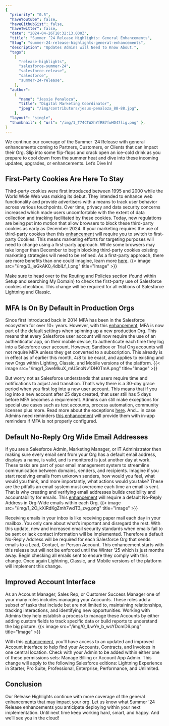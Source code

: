 ```yaml
---
{
  "priority": "0.5",
  "haveYoutube": false,
  "haveGithubGist": false,
  "haveTwitter": false,
  "date": "2024-04-26T18:32:13.000Z",
  "title": "Summer ’24 Release Highlights: General Enhancements",
  "Slug": "summer-24-release-highlights-general-enhancements",
  "description": "Updates Admins will Need to Know About.",
  "tags":
    [
      "release-highlights",
      "salesforce-summer-24",
      "salesforce-release",
      "salesforce",
      "summer-24-release",
    ],
  "author":
    {
      "name": "Jessie Penaloza",
      "title": "Digital Marketing Coordinator",
      "jpeg": "/img/contributors/jesus-penaloza_88-88.jpg",
    },
  "layout": "single",
  "thumbnail": { "url": "/img/1_T74CTWXhYfRB7fwHD47lig.png" },
}
---
```


We continue our coverage of the Summer ’24 Release with general enhancements coming to Partners, Customers, or Clients that can impact their Org. Slip into some flip-flops and crack open an ice-cold drink as you prepare to cool down from the summer heat and dive into these incoming updates, upgrades, or enhancements.
Let’s Dive In!

## First-Party Cookies Are Here To Stay

Third-party cookies were first introduced between 1995 and 2000 while the World Wide Web was making its debut. They intended to enhance web functionality and provide advertisers with a means to track user behavior across various touchpoints. Over time, privacy and data security concerns increased which made users uncomfortable with the extent of data collection and tracking facilitated by these cookies. Today, new regulations are being put into motion that allow browsers to block these third-party cookies as early as December 2024.
If your marketing requires the use of third-party cookies then this [enhancement](https://help.salesforce.com/s/articleView?id=release-notes.rn_general_salesforce_cookie_use_restrictions.htm&release=250&type=5) will require you to switch to first-party Cookies. This means marketing efforts for targeting purposes will need to change using a first-party approach. While some browsers may take longer than December to begin blocking third-party cookies existing marketing strategies will need to be refined.
As a first-party approach, there are more benefits than one could imagine, learn more [here](https://www.salesforce.com/blog/first-party-customer-data/).
{{< image src="/img/0_jeGkAK0_4dbILf_I.png" title="Image" >}}

Make sure to head over to the Routing and Policies section (found within Setup and searching My Domain) to check the first-party use of Salesforce cookies checkbox. This change will be required for all editions of Salesforce Lightning and Classic.

## MFA Is On By Default in Production Orgs

Since first introduced back in 2014 MFA has been in the Salesforce ecosystem for over 10+ years. However, with this [enhancement](https://help.salesforce.com/s/articleView?id=release-notes.rn_general_mfa_enabled_by_default.htm&release=250&type=5), MFA is now part of the default settings when spinning up a new production Org.
This means that every Salesforce user account will now require the use of an authenticator app, on their mobile device, to authenticate each time they log into a Salesforce user account. However, Sandbox or Trial Org accounts will not require MFA unless they get converted to a subscription. This already is in effect as of earlier this month, 4/8 to be exact, and applies to existing and new Orgs within Lighting, Classic, and Mobile versions of the platform.
{{< image src="/img/1_3weMkuX_mU5noNv1DH0TmA.png" title="Image" >}}

But worry not as Salesforce understands that users require time and notifications to adjust and transition. That‘s why there is a 30-day grace period when you first log into a new user account. This means that if you log into a new account after 25 days created, that user still has 5 days before MFA becomes a requirement.
Admins can still make exceptions for special use cases such as test accounts, process automation, community licenses plus more. Read more about the exceptions [here](https://help.salesforce.com/s/articleView?id=sf.security_mfa_exclude_exempt_users.htm&type=5).
And… in case Admins need reminders [this enhancement](https://help.salesforce.com/s/articleView?id=release-notes.rn_general_mfa_noncompliance_prompt.htm&release=250&type=5) will provide them with in-app reminders if MFA is not properly configured.

## Default No-Reply Org Wide Email Addresses

If you are a Salesforce Admin, Marketing Manager, or IT Administrator then making sure every email sent from your Org has a default email address, displays a name, is valid, and is monitored is just another day at work. These tasks are part of your email management system to streamline communication between domains, senders, and recipients.
Imagine if you start receiving emails from unknown senders, how would you feel, what would you think, and more importantly, what actions would you take? These are the pitfalls an email system must overcome each time an email is sent. That is why creating and verifying email addresses builds credibility and accountability for emails. This [enhancement](https://help.salesforce.com/s/articleView?id=release-notes.rn_general_verify_return_email_address.htm&release=250&type=5) will require a default No-Reply Address in Org-Wide emails within each Org.
{{< image src="/img/1_2O_kXiRdKgZmh7wdT3_zvg.png" title="Image" >}}

Receiving emails in your inbox is like receiving paper mail each day in your mailbox. You only care about what’s important and disregard the rest. With this update, new and increased email security standards when emails fail to be sent or lack contact information will be implemented. Therefore a default No-Reply Address will be required for each Salesforce Org that sends emails to a Lead, Contact, or Person Account.
This enhancement starts with this release but will not be enforced until the Winter ’25 which is just months away. Begin checking all emails sent to ensure they comply with this change. Once again Lightning, Classic, and Mobile versions of the platform will implement this change.

## Improved Account Interface

As an Account Manager, Sales Rep, or Customer Success Manager one of your many roles includes managing your Accounts. These roles add a subset of tasks that include but are not limited to, maintaining relationships, tracking interactions, and identifying new opportunities. Working with Admins they help establish a process to manage these Accounts by either adding custom fields to track specific data or build reports to understand the big picture.
{{< image src="/img/0_lLwYe_b_wcYDcmD6.png" title="Image" >}}

With this [enhancement](https://help.salesforce.com/s/articleView?id=release-notes.rn_general_your_account_improved_interface.htm&release=250&type=5), you’ll have access to an updated and improved Account interface to help find your Accounts, Contracts, and Invoices in one central location. Check with your Admin to be added within either one of these permissions sets: Manage Billing or Account App Admin.
This change will apply to the following Salesforce editions: Lightning Experience in Starter, Pro Suite, Professional, Enterprise, Performance, and Unlimited.

## Conclusion

Our Release Highlights continue with more coverage of the general enhancements that may impact your org. Let us know what Summer ’24 Release enhancements you anticipate deploying within your next implementation.
Until next time keep working hard, smart, and happy. And we’ll see you in the cloud!
